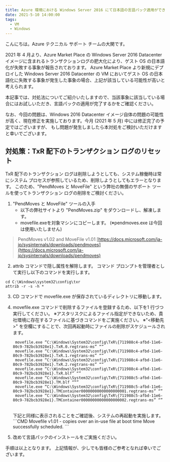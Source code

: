```yaml
---
title: Azure 環境における Windows Server 2016 にて日本語の言語パック適用ができない
date: 2021-5-10 14:00:00
tags:
  - VM
  - Windows
---
```


こんにちは。Azure テクニカル サポート チームの大関です。 

2021 年 4 月より、Azure Market Place の Windows Server 2016 Datacenter イメージに含まれるトランザクションログの肥大化により、ゲスト OS の日本語化が失敗する事象が報告されております。
Azure Market Place より新規にデプロイした Windows Server 2016 Datacenter の VM においてゲスト OS の日本語化に失敗する事象が発生した事象の場合、上記が該当している可能性が高いと考えられます。

本記事では、対処法についてご紹介いたしますので、当該事象に該当している場合にはお試しいただき、言語パックの適用が完了するかをご確認ください。

<!-- more -->

なお、今回の問題は、Windows 2016 Datacenter イメージ自体の問題の可能性が高く、現在修正を実施しております。今月 (2021 年 5 月) 中には修正完了の予定ではございますが、 もし問題が発生しましたら本対処をご検討いただけますと幸いでございます。 


## 対処策：TxR 配下のトランザクション ログのリセット 

TxR 配下のトランザクション ログは削除しようとしても、システム稼働時は常にシステム プロセスが参照しているため、削除しようとしてもエラーとなります。 
このため、"PendMoves と MoveFile" という弊社の無償のサポート ツールを使ってトランザクション ログの削除をご検討ください。 
 
1. "PendMoves と MoveFile" ツールの入手 
   - 以下の弊社サイトより "PendMoves.zip" をダウンロードし、解凍します。 
   - movefile.exeを対象マシンにコピーします。 
     (※pendmoves.exe は今回は使用いたしません) 

> PendMoves v1.02 and MoveFile v1.01 
> [https://docs.microsoft.com/ja-jp/sysinternals/downloads/pendmoves](https://docs.microsoft.com/ja-jp/sysinternals/downloads/pendmoves) 

2. attrib コマンドで隠し属性を解除します。 
コマンド プロンプトを管理者として実行し以下のコマンドを実行します。 

```CMD
cd C:\Windows\system32\config\txr 
attrib -r -s -h * 
```
 
3. CD コマンドで movefile.exe が保存されているディレクトリに移動します。 

4. movefile.exe コマンドで削除するファイルを登録するため、以下を1 行づつ実行してください。 
   ※アスタリスクによるファイル指定ができないため、貴社環境に存在するファイルに基づきコマンドをご実施ください。 
   ※"<移動先>" を空欄にすることで、次回再起動時にファイルの削除がスケジュールされます。 <br>
   ```CMD
    movefile.exe “C:\Windows\System32\config\TxR\{711988c4-afbd-11e6-80c9-782bcb3928e1}.TxR.0.regtrans-ms” “” 
    movefile.exe “C:\Windows\System32\config\TxR\{711988c4-afbd-11e6-80c9-782bcb3928e1}.TxR.1.regtrans-ms” “” 
    movefile.exe “C:\Windows\System32\config\TxR\{711988c4-afbd-11e6-80c9-782bcb3928e1}.TxR.2.regtrans-ms” “” 
    movefile.exe “C:\Windows\System32\config\TxR\{711988c4-afbd-11e6-80c9-782bcb3928e1}.TxR.blf” “” 
    movefile.exe “C:\Windows\System32\config\TxR\{711988c5-afbd-11e6-80c9-782bcb3928e1}.TM.blf ““” 
    movefile.exe “C:\Windows\System32\config\TxR\{711988c5-afbd-11e6-80c9-782bcb3928e1}.TMContainer00000000000000000001.regtrans-ms” “” 
    movefile.exe “C:\Windows\System32\config\TxR\{711988c5-afbd-11e6-80c9-782bcb3928e1}.TMContainer00000000000000000002.regtrans-ms” “” 
    ```
    <br>
    下記と同様に表示されることをご確認後、システムの再起動を実施します。 
    <br>
    ```CMD
    Movefile v1.01 - copies over an in-use file at boot time 
    Move successfully scheduled. 
    ```
 
5. 改めて言語パックのインストールをご実施ください。 

手順は以上となります。
上記情報が、少しでも皆様のご参考となれば幸いでございます。